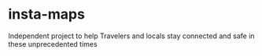 # insta-maps
Independent project to help Travelers and locals stay connected and safe in these unprecedented times
